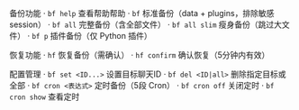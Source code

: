 备份功能 
· `bf help` 查看帮助帮助
· `bf` 标准备份（data + plugins，排除敏感 session）
· `bf all` 完整备份（含全部文件）
· `bf all slim` 瘦身备份（跳过大文件）
· `bf p` 插件备份（仅 Python 插件）

恢复功能
· `hf` 恢复备份（需确认）
· `hf confirm` 确认恢复（5分钟内有效）

配置管理
· `bf set <ID...>` 设置目标聊天ID
· `bf del <ID|all>` 删除指定目标或全部
· `bf cron <表达式>` 定时备份（5段 Cron）
· `bf cron off` 关闭定时
· `bf cron show` 查看定时

